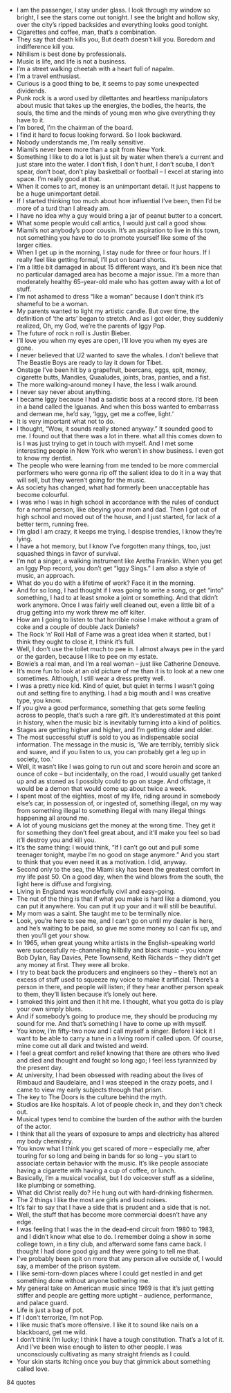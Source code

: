  - I am the passenger, I stay under glass. I look through my window so bright, I see the stars come out tonight. I see the bright and hollow sky, over the city’s ripped backsides and everything looks good tonight.
 - Cigarettes and coffee, man, that’s a combination.
 - They say that death kills you, But death doesn’t kill you. Boredom and indifference kill you.
 - Nihilism is best done by professionals.
 - Music is life, and life is not a business.
 - I’m a street walking cheetah with a heart full of napalm.
 - I’m a travel enthusiast.
 - Curious is a good thing to be, it seems to pay some unexpected dividends.
 - Punk rock is a word used by dilettantes and heartless manipulators about music that takes up the energies, the bodies, the hearts, the souls, the time and the minds of young men who give everything they have to it.
 - I’m bored, I’m the chairman of the board.
 - I find it hard to focus looking forward. So I look backward.
 - Nobody understands me, I’m really sensitive.
 - Miami’s never been more than a spit from New York.
 - Something I like to do a lot is just sit by water when there’s a current and just stare into the water. I don’t fish, I don’t hunt, I don’t scuba, I don’t spear, don’t boat, don’t play basketball or football – I excel at staring into space. I’m really good at that.
 - When it comes to art, money is an unimportant detail. It just happens to be a huge unimportant detail.
 - If I started thinking too much about how influential I’ve been, then I’d be more of a turd than I already am.
 - I have no idea why a guy would bring a jar of peanut butter to a concert.
 - What some people would call antics, I would just call a good show.
 - Miami’s not anybody’s poor cousin. It’s an aspiration to live in this town, not something you have to do to promote yourself like some of the larger cities.
 - When I get up in the morning, I stay nude for three or four hours. If I really feel like getting formal, I’ll put on board shorts.
 - I’m a little bit damaged in about 15 different ways, and it’s been nice that no particular damaged area has become a major issue. I’m a more than moderately healthy 65-year-old male who has gotten away with a lot of stuff.
 - I’m not ashamed to dress “like a woman” because I don’t think it’s shameful to be a woman.
 - My parents wanted to light my artistic candle. But over time, the definition of ‘the arts’ began to stretch. And as I got older, they suddenly realized, Oh, my God, we’re the parents of Iggy Pop.
 - The future of rock n roll is Justin Bieber.
 - I’ll love you when my eyes are open, I’ll love you when my eyes are gone.
 - I never believed that U2 wanted to save the whales. I don’t believe that The Beastie Boys are ready to lay it down for Tibet.
 - Onstage I’ve been hit by a grapefruit, beercans, eggs, spit, money, cigarette butts, Mandies, Quaaludes, joints, bras, panties, and a fist.
 - The more walking-around money I have, the less I walk around.
 - I never say never about anything.
 - I became Iggy because I had a sadistic boss at a record store. I’d been in a band called the Iguanas. And when this boss wanted to embarrass and demean me, he’d say, ‘Iggy, get me a coffee, light.’
 - It is very important what not to do.
 - I thought, “Wow, it sounds really stoned anyway.” It sounded good to me. I found out that there was a lot in there. what all this comes down to is I was just trying to get in touch with myself. And I met some interesting people in New York who weren’t in show business. I even got to know my dentist.
 - The people who were learning from me tended to be more commercial performers who were gonna rip off the salient idea to do it in a way that will sell, but they weren’t going for the music.
 - As society has changed, what had formerly been unacceptable has become colourful.
 - I was who I was in high school in accordance with the rules of conduct for a normal person, like obeying your mom and dad. Then I got out of high school and moved out of the house, and I just started, for lack of a better term, running free.
 - I’m glad I am crazy, it keeps me trying. I despise trendies, I know they’re lying.
 - I have a hot memory, but I know I’ve forgotten many things, too, just squashed things in favor of survival.
 - I’m not a singer, a walking instrument like Aretha Franklin. When you get an Iggy Pop record, you don’t get “Iggy Sings.” I am also a style of music, an approach.
 - What do you do with a lifetime of work? Face it in the morning.
 - And for so long, I had thought if I was going to write a song, or get “into” something, I had to at least smoke a joint or something. And that didn’t work anymore. Once I was fairly well cleaned out, even a little bit of a drug getting into my work threw me off kilter.
 - How am I going to listen to that horrible noise I make without a gram of coke and a couple of double Jack Daniels?
 - The Rock ‘n’ Roll Hall of Fame was a great idea when it started, but I think they ought to close it, I think it’s full.
 - Well, I don’t use the toilet much to pee in. I almost always pee in the yard or the garden, because I like to pee on my estate.
 - Bowie’s a real man, and I’m a real woman – just like Catherine Deneuve.
 - It’s more fun to look at an old picture of me than it is to look at a new one sometimes. Although, I still wear a dress pretty well.
 - I was a pretty nice kid. Kind of quiet, but quiet in terms I wasn’t going out and setting fire to anything. I had a big mouth and I was creative type, you know.
 - If you give a good performance, something that gets some feeling across to people, that’s such a rare gift. It’s underestimated at this point in history, when the music biz is inevitably turning into a kind of politics.
 - Stages are getting higher and higher, and I’m getting older and older.
 - The most successful stuff is sold to you as indispensable social information. The message in the music is, ‘We are terribly, terribly slick and suave, and if you listen to us, you can probably get a leg up in society, too.’
 - Well, it wasn’t like I was going to run out and score heroin and score an ounce of coke – but incidentally, on the road, I would usually get tanked up and as stoned as I possibly could to go on stage. And offstage, it would be a demon that would come up about twice a week.
 - I spent most of the eighties, most of my life, riding around in somebody else’s car, in possession of, or ingested of, something illegal, on my way from something illegal to something illegal with many illegal things happening all around me.
 - A lot of young musicians get the money at the wrong time. They get it for something they don’t feel great about, and it’ll make you feel so bad it’ll destroy you and kill you.
 - It’s the same thing: I would think, “If I can’t go out and pull some teenager tonight, maybe I’m no good on stage anymore.” And you start to think that you even need it as a motivation. I did, anyway.
 - Second only to the sea, the Miami sky has been the greatest comfort in my life past 50. On a good day, when the wind blows from the south, the light here is diffuse and forgiving.
 - Living in England was wonderfully civil and easy-going.
 - The nut of the thing is that if what you make is hard like a diamond, you can put it anywhere. You can put it up your and it will still be beautiful.
 - My mom was a saint. She taught me to be terminally nice.
 - Look, you’re here to see me, and I can’t go on until my dealer is here, and he’s waiting to be paid, so give me some money so I can fix up, and then you’ll get your show.
 - In 1965, when great young white artists in the English-speaking world were successfully re-channeling hillbilly and black music – you know Bob Dylan, Ray Davies, Pete Townsend, Keith Richards – they didn’t get any money at first. They were all broke.
 - I try to beat back the producers and engineers so they – there’s not an excess of stuff used to squeeze my voice to make it artificial. There’s a person in there, and people will listen; if they hear another person speak to them, they’ll listen because it’s lonely out here.
 - I smoked this joint and then it hit me. I thought, what you gotta do is play your own simply blues.
 - And if somebody’s going to produce me, they should be producing my sound for me. And that’s something I have to come up with myself.
 - You know, I’m fifty-two now and I call myself a singer. Before I kick it I want to be able to carry a tune in a living room if called upon. Of course, mine come out all dark and twisted and weird.
 - I feel a great comfort and relief knowing that there are others who lived and died and thought and fought so long ago; I feel less tyrannized by the present day.
 - At university, I had been obsessed with reading about the lives of Rimbaud and Baudelaire, and I was steeped in the crazy poets, and I came to view my early subjects through that prism.
 - The key to The Doors is the culture behind the myth.
 - Studios are like hospitals. A lot of people check in, and they don’t check out.
 - Musical types tend to combine the burden of the author with the burden of the actor.
 - I think that all the years of exposure to amps and electricity has altered my body chemistry.
 - You know what I think you get scared of more – especially me, after touring for so long and being in bands for so long – you start to associate certain behavior with the music. It’s like people associate having a cigarette with having a cup of coffee, or lunch.
 - Basically, I’m a musical vocalist, but I do voiceover stuff as a sideline, like plumbing or something.
 - What did Christ really do? He hung out with hard-drinking fishermen.
 - The 2 things I like the most are girls and loud noises.
 - It’s fair to say that I have a side that is prudent and a side that is not.
 - Well, the stuff that has become more commercial doesn’t have any edge.
 - I was feeling that I was the in the dead-end circuit from 1980 to 1983, and I didn’t know what else to do. I remember doing a show in some college town, in a tiny club, and afterward some fans came back. I thought I had done good gig and they were going to tell me that.
 - I’ve probably been spit on more that any person alive outside of, I would say, a member of the prison system.
 - I like semi-torn-down places where I could get nestled in and get something done without anyone bothering me.
 - My general take on American music since 1969 is that it’s just getting stiffer and people are getting more uptight – audience, performance, and palace guard.
 - Life is just a bag of pot.
 - If I don’t terrorize, I’m not Pop.
 - I like music that’s more offensive. I like it to sound like nails on a blackboard, get me wild.
 - I don’t think I’m lucky; I think I have a tough constitution. That’s a lot of it. And I’ve been wise enough to listen to other people. I was unconsciously cultivating as many straight friends as I could.
 - Your skin starts itching once you buy that gimmick about something called love.

84 quotes